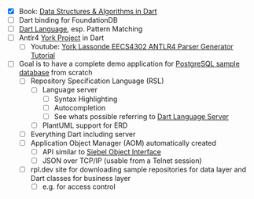 - [x] Book: [Data Structures & Algorithms in Dart](https://www.kodeco.com/books/data-structures-algorithms-in-dart/v2.0)
- [ ] Dart binding for FoundationDB
- [ ] [Dart Language](https://dart.dev/language), esp. Pattern Matching
- [ ] Antlr4 [York Project](https://github.com/mkohlhaas/York-Lassonde-EECS4302-ANTLR4-Parser-Generator-Tutorial-Go) in Dart
    - [ ] Youtube: [York Lassonde EECS4302 ANTLR4 Parser Generator Tutorial](https://www.youtube.com/playlist?list=PL5dxAmCmjv_4FGYtGzcvBeoS-BobRTJLq)
- [ ] Goal is to have a complete demo application for [PostgreSQL sample database](https://www.postgresqltutorial.com/postgresql-getting-started/postgresql-sample-database/) from scratch
    - [ ] Repository Specification Language (RSL)
        - [ ] Language server
            - [ ] Syntax Highlighting
            - [ ] Autocompletion
            - [ ] See whats possible referring to [Dart Language Server](https://github.com/dart-lang/sdk/blob/master/pkg/analysis_server/tool/lsp_spec/README.md)
        - [ ] PlantUML support for ERD
    - [ ] Everything Dart including server
    - [ ] Application Object Manager (AOM) automatically created
        - [ ] API similar to [Siebel Object Interface](https://docs.oracle.com/cd/B31104_02/books/OIRef/OIRefInterfaceRef.html#wp1068704)
        - [ ] JSON over TCP/IP (usable from a Telnet session)
    - [ ] rpl.dev site for downloading sample repositories for data layer and Dart classes for business layer
        - [ ] e.g. for access control
